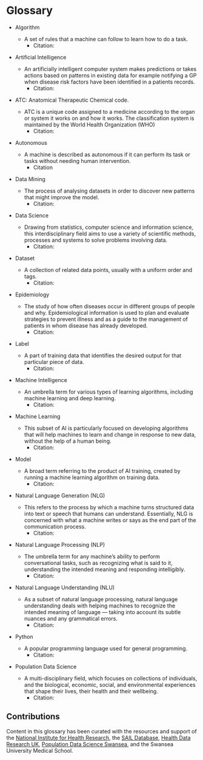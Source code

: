 # Glossary

* Algorithm
    * A set of rules that a machine can follow to learn how to do a task.
        * Citation: 
* Artificial Intelligence
    * An artificially intelligent computer system makes predictions or takes actions based on patterns in existing data for example notifying a GP when disease risk factors have been identified in a patients records.
        * Citation: 

* ATC: Anatomical Therapeutic Chemical code. 
    * ATC is a unique code assigned to a medicine according to the organ or system it works on and how it works. The classification system is maintained by the World Health Organization (WHO)
        * Citation:
* Autonomous 
    * A machine is described as autonomous if it can perform its task or tasks without needing human intervention. 
        * Citation
* Data Mining 
    * The process of analysing datasets in order to discover new patterns that might improve the model.
        * Citation:
* Data Science
    * Drawing from statistics, computer science and information science, this interdisciplinary field aims to use a variety of scientific methods, processes and systems to solve problems involving data. 
        * Citation: 
* Dataset
    * A collection of related data points, usually with a uniform order and tags.
        * Citation: 
* Epidemiology 
    * The study of how often diseases occur in different groups of people and why. Epidemiological information is used to plan and evaluate strategies to prevent illness and as a guide to the management of patients in whom disease has already developed.
        * Citation: 
* Label	
    * A part of training data that identifies the desired output for that particular piece of data.
        * Citation: 
* Machine Intelligence 
    * An umbrella term for various types of learning algorithms, including machine learning and deep learning.
        * Citation:
* Machine Learning 
    * This subset of AI is particularly focused on developing algorithms that will help machines to learn and change in response to new data, without the help of a human being.
        * Citation:
* Model	
    * A broad term referring to the product of AI training, created by running a machine learning algorithm on training data.
        * Citation: 
* Natural Language Generation (NLG)
    * This refers to the process by which a machine turns structured data into text or speech that humans can understand. Essentially, NLG is concerned with what a machine writes or says as the end part of the communication process. 
        * Citation:  
* Natural Language Processing (NLP)
    * The umbrella term for any machine’s ability to perform conversational tasks, such as recognizing what is said to it, understanding the intended meaning and responding intelligibly. 
        * Citation: 
* Natural Language Understanding (NLU) 
    * As a subset of natural language processing, natural language understanding deals with helping machines to recognize the intended meaning of language — taking into account its subtle nuances and any grammatical errors. 
        * Citation:
* Python
    * A popular programming language used for general programming. 
        * Citation: 
* Population Data Science
    * A multi-disciplinary field, which focuses on collections of individuals, and the biological, economic, social, and environmental experiences that shape their lives, their health and their wellbeing.
        * Citation: 


## Contributions
Content in this glossary has been curated with the resources and support of the [National Institute for Health Research](https://www.nihr.ac.uk/), the [SAIL Database](https://saildatabank.com/), [Health Data Research UK](https://www.hdruk.ac.uk/), [Population Data Science Swansea](https://popdatasci.swan.ac.uk/), and the Swansea University Medical School. 

